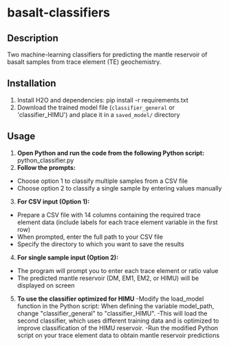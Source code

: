 # basalt-classifiers

## Description
Two machine-learning classifiers for predicting the mantle reservoir of basalt samples from trace element (TE) geochemistry.

## Installation
1. Install H2O and dependencies: pip install -r requirements.txt
2. Download the trained model file (`classifier_general` or 'classifier_HIMU') and place it in a `saved_model/` directory

## Usage
1. **Open Python and run the code from the following Python script:** python_classifier.py
2. **Follow the prompts:**
- Choose option 1 to classify multiple samples from a CSV file
- Choose option 2 to classify a single sample by entering values manually
3. **For CSV input (Option 1):**
- Prepare a CSV file with 14 columns containing the required trace element data (include labels for each trace element variable in the first row)
- When prompted, enter the full path to your CSV file
- Specify the directory to which you want to save the results
4. **For single sample input (Option 2):**
- The program will prompt you to enter each trace element or ratio value
- The predicted mantle reservoir (DM, EM1, EM2, or HIMU) will be displayed on screen
5. **To use the classifier optimized for HIMU**
-Modify the load_model function in the Python script: When defining the variable model_path, change "classifier_general" to "classifier_HIMU".
-This will load the second classifier, which uses different training data and is optimized to improve classification of the HIMU reservoir.
-Run the modified Python script on your trace element data to obtain mantle reservoir predictions
